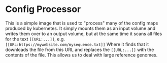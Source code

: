 # Config Processor

This is a simple image that is used to "process" many of the config maps produced by kubernetes. It simply mounts them as an input volume and writes them over to an output volume, but at the same time it scans all files for the text `[[URL:...]]`, e.g. `[[URL:https://mywebsite.com/mysequence.txt]]` Where it finds that it downloads the file from this URL and replaces the `[[URL:...]]` with the contents of the file. This allows us to deal with large reference genomes. 